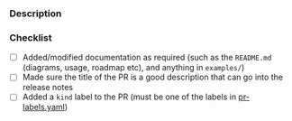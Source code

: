 ### Description

<!--
Please explain the changes you made here.

Help your reviewers my guiding them through your key changes,
implementation decisions etc.
You can even include snippets of output or screenshots.

A good, clear description == a faster review :)
-->

### Checklist
- [ ] Added/modified documentation as required (such as the `README.md` (diagrams, usage, roadmap etc), and anything in `examples/`)
- [ ] Made sure the title of the PR is a good description that can go into the release notes
- [ ] Added a `kind` label to the PR (must be one of the labels in [pr-labels.yaml](https://github.com/weaveworks/profiles-userdocs/blob/main/.github/workflows/pr-labels.yaml#L16))
